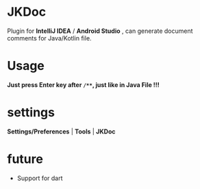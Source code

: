 # JKDoc

Plugin for **IntelliJ IDEA** / **Android Studio** , can generate document comments for Java/Kotlin file.<br>


# Usage 

**Just press Enter key after `/**`, just like in Java File !!!**

# settings

**Settings/Preferences** | **Tools** | **JKDoc**


# future
- Support for dart



